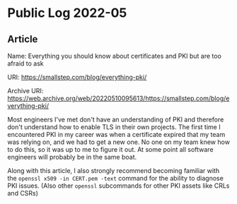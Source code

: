 # Public Log 2022-05
## Article
Name: Everything you should know about certificates and PKI but are too afraid to ask

URI: https://smallstep.com/blog/everything-pki/

Archive URI: https://web.archive.org/web/20220510095613/https://smallstep.com/blog/everything-pki/

Most engineers I've met don't have an understanding of PKI and therefore don't understand how to enable TLS in their own projects. The first time I encountered PKI in my career was when a certificate expired that my team was relying on, and we had to get a new one. No one on my team knew how to do this, so it was up to me to figure it out. At some point all software engineers will probably be in the same boat.

Along with this article, I also strongly recommend becoming familiar with the `openssl x509 -in CERT.pem -text` command for the ability to diagnose PKI issues. (Also other `openssl` subcommands for other PKI assets like CRLs and CSRs)
